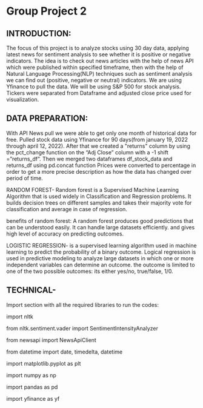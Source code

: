 # Group Project 2

## INTRODUCTION:
The focus of this project is to analyze stocks using 30 day data, applying latest news for sentiment analysis to see whether it is positive or negative indicators.
The idea is to check out news articles with the help of news API which were published within specified timeframe, 
then with the help of Natural Language Processing(NLP) techniques such as sentiment analysis we can find out (positive, negative or neutral) indicators. 
We are using Yfinance to pull the data. We will be using S&P 500 for stock analysis. Tickers were separated from Dataframe and adjusted close price used for visualization. 



## DATA PREPARATION:
With API News pull we were able to get only one month of historical data for free. 
Pulled stock data using Yfinance for 90 days(from january 19, 2022 through april 12, 2022). 
After that we created a "returns" column by using the pct_change function on the “Adj Close” column with a -1 shift =”returns_df”.
Then we merged two dataframes df_stock_data and returns_df using pd.concat function 
Prices were converted to percentage in order to get a more precise description as how the data has changed over period of time. 

RANDOM FOREST- Random forest is a Supervised Machine Learning Algorithm that is used widely in Classification and Regression problems. It builds decision trees on different samples and takes their majority vote for classification and average in case of regression.

benefits of random forest:
A random forest produces good predictions that can be understood easily.
It can handle large datasets efficiently. and gives high level of accuracy on predicting outcomes.


LOGISTIC REGRESSION- is a supervised learning algorithm used in machine learning to predict the probability of a binary outcome. Logical regression is used in predictive modeling to analyze large datasets in which one or more independent variables can determine an outcome.
the outcome is limited to one of the two possible outcomes: its either yes/no, true/false, 1/0.



## TECHNICAL- 
Import section with all the required libraries to run the codes:

import nltk

from nltk.sentiment.vader import SentimentIntensityAnalyzer

from newsapi import NewsApiClient

from datetime import date, timedelta, datetime

import matplotlib.pyplot as plt

import numpy as np

import pandas as pd

import yfinance as yf
